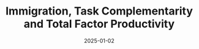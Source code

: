 ---
title: "Immigration, Task Complementarity and Total Factor Productivity"
collection: publications
category: work-in-progress
permalink: /publication/ImmigrationTfp
date: 2025-01-02
#slidesurl: 'http://academicpages.github.io/files/slides3.pdf'
paperurl: 'http://academicpages.github.io/files/paper3.pdf'
---